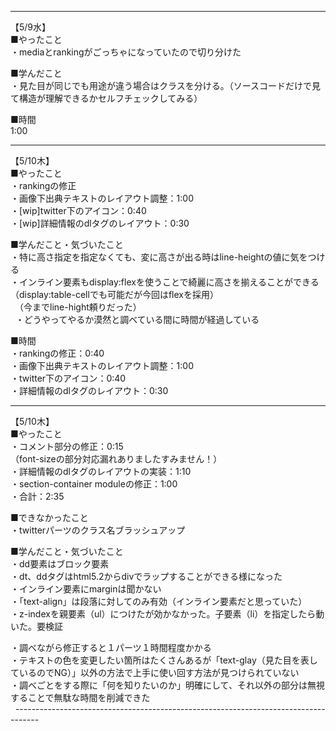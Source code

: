 ------------------------------------------------------------------------------------
【5/9水】  
■やったこと  
・mediaとrankingがごっちゃになっていたので切り分けた  
  
■学んだこと  
・見た目が同じでも用途が違う場合はクラスを分ける。（ソースコードだけで見て構造が理解できるかセルフチェックしてみる）  
  
■時間    
1:00  

------------------------------------------------------------------------------------
【5/10木】  
■やったこと  
・rankingの修正  
・画像下出典テキストのレイアウト調整：1:00  
・[wip]twitter下のアイコン：0:40  
・[wip]詳細情報のdlタグのレイアウト：0:30    
  
■学んだこと・気づいたこと  
・特に高さ指定を指定なくても、変に高さが出る時はline-heightの値に気をつける  
・インライン要素もdisplay:flexを使うことで綺麗に高さを揃えることができる（display:table-cellでも可能だが今回はflexを採用）  
　（今までline-hight頼りだった）  
  
・どうやってやるか漠然と調べている間に時間が経過している  
  
■時間  
・rankingの修正：0:40  
・画像下出典テキストのレイアウト調整：1:00  
・twitter下のアイコン：0:40  
・詳細情報のdlタグのレイアウト：0:30  
  
------------------------------------------------------------------------------------
【5/10木】  
■やったこと  
・コメント部分の修正：0:15  
（font-sizeの部分対応漏れありましたすみません！）  
・詳細情報のdlタグのレイアウトの実装：1:10  
・section-container moduleの修正：1:00    
・合計：2:35  
  
■できなかったこと  
・twitterパーツのクラス名ブラッシュアップ

■学んだこと・気づいたこと  
・dd要素はブロック要素  
・dt、ddタグはhtml5.2からdivでラップすることができる様になった  
・インライン要素にmarginは聞かない  
・「text-align」は段落に対してのみ有効（インライン要素だと思っていた）  
・z-indexを親要素（ul）につけたが効かなかった。子要素（li）を指定したら動いた。要検証  
  
・調べながら修正すると１パーツ１時間程度かかる  
・テキストの色を変更したい箇所はたくさんあるが「text-glay（見た目を表しているのでNG）」以外の方法で上手に使い回す方法が見つけられていない  
・調べごとをする際に「何を知りたいのか」明確にして、それ以外の部分は無視することで無駄な時間を削減できた  
  
------------------------------------------------------------------------------------  
